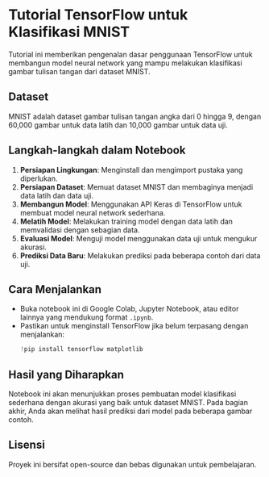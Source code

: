 # Tutorial TensorFlow untuk Klasifikasi MNIST

Tutorial ini memberikan pengenalan dasar penggunaan TensorFlow untuk membangun model neural network yang mampu melakukan klasifikasi gambar tulisan tangan dari dataset MNIST.

## Dataset
MNIST adalah dataset gambar tulisan tangan angka dari 0 hingga 9, dengan 60,000 gambar untuk data latih dan 10,000 gambar untuk data uji.

## Langkah-langkah dalam Notebook
1. **Persiapan Lingkungan**: Menginstall dan mengimport pustaka yang diperlukan.
2. **Persiapan Dataset**: Memuat dataset MNIST dan membaginya menjadi data latih dan data uji.
3. **Membangun Model**: Menggunakan API Keras di TensorFlow untuk membuat model neural network sederhana.
4. **Melatih Model**: Melakukan training model dengan data latih dan memvalidasi dengan sebagian data.
5. **Evaluasi Model**: Menguji model menggunakan data uji untuk mengukur akurasi.
6. **Prediksi Data Baru**: Melakukan prediksi pada beberapa contoh dari data uji.

## Cara Menjalankan
- Buka notebook ini di Google Colab, Jupyter Notebook, atau editor lainnya yang mendukung format `.ipynb`.
- Pastikan untuk menginstall TensorFlow jika belum terpasang dengan menjalankan:
  ```python
  !pip install tensorflow matplotlib
  ```

## Hasil yang Diharapkan
Notebook ini akan menunjukkan proses pembuatan model klasifikasi sederhana dengan akurasi yang baik untuk dataset MNIST. Pada bagian akhir, Anda akan melihat hasil prediksi dari model pada beberapa gambar contoh.

## Lisensi
Proyek ini bersifat open-source dan bebas digunakan untuk pembelajaran.
